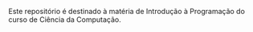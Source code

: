 Este repositório é destinado à matéria de Introdução à Programação do curso de Ciência da Computação.
